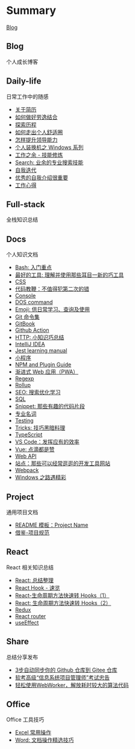 # Summary

[Blog](README.md)

## Blog
个人成长博客


## Daily-life
日常工作中的随感

* [关于简历](/daily-life/AboutResume.md)
* [如何做好劳逸结合](/daily-life/CombineExertionAndRest.md)
* [探索历程](/daily-life/Explore.md)
* [如何走出个人舒适圈](/daily-life/GetOutOfYourComfortZone.md)
* [怎样提升领导能力](/daily-life/HowToHaveLeadership.md)
* [个人装换机之 Windows 系列](/daily-life/InstallSystem-windows.md)
* [工作之余 - 技能修炼](/daily-life/OutOfWork.md)
* [Search: 业余的专业搜索技能](/daily-life/Search.md)
* [自我迭代](/daily-life/SelfReview.md)
* [优秀的自我介绍很重要](/daily-life/TheImportantOfSelfIntroduction.md)
* [工作心得](/daily-life/WorkExperience.md)

## Full-stack
全栈知识总结


## Docs
个人知识文档

* [Bash: 入门重点](/full-stack/docs/Bash.md)
* [最好的工具: 理解并使用那些耳目一新的巧工具](/full-stack/docs/BestTools.md)
* [CSS](/full-stack/docs/CSS.md)
* [代码教鞭：不值得犯第二次的错](/full-stack/docs/CodeTips.md)
* [Console](/full-stack/docs/Console.md)
* [DOS command](/full-stack/docs/Dos.md)
* [Emoji: 供日常学习、查询及使用](/full-stack/docs/Emoji.md)
* [Git 命令集](/full-stack/docs/Git.md)
* [GitBook](/full-stack/docs/GitBook.md)
* [Github Action](/full-stack/docs/GitHubAction.md)
* [HTTP: 小知识巧总结](/full-stack/docs/HTTP.md)
* [IntelliJ IDEA](/full-stack/docs/IntelliJ-IDEA.md)
* [Jest learning manual](/full-stack/docs/Jest.md)
* [小程序](/full-stack/docs/MiniProgram.md)
* [NPM and Plugin Guide](/full-stack/docs/NPM.md)
* [渐进式 Web 应用（PWA）](/full-stack/docs/PWA.md)
* [Regexp](/full-stack/docs/Regexp.md)
* [Rollup](/full-stack/docs/Rollup.md)
* [SEO: 搜索优化学习](/full-stack/docs/SEO.md)
* [SQL](/full-stack/docs/SQL.md)
* [Snippet: 那些有趣的代码片段](/full-stack/docs/Snippet.md)
* [专业名词](/full-stack/docs/TechTerms.md)
* [Testing](/full-stack/docs/Testing.md)
* [Tricks: 技巧黑暗料理](/full-stack/docs/Tricks.md)
* [TypeScript](/full-stack/docs/TypeScript.md)
* [VS Code：发挥应有的效率](/full-stack/docs/VSCode.md)
* [Vue: 点滴都是赞](/full-stack/docs/Vue.md)
* [Web API](/full-stack/docs/WebAPI.md)
* [站点：那些可以经常逛逛的开发工具网站](/full-stack/docs/WebSite.md)
* [Webpack](/full-stack/docs/Webpack.md)
* [Windows 之路遇精彩](/full-stack/docs/Windows.md)

## Project
通用项目文档

* [README 模板：Project Name](/full-stack/project/ReadMeTemplatePackage.md)
* [借鉴-项目规范](/full-stack/project/Specification.md)

## React
React 相关知识总结

* [React: 总结整理](/full-stack/react/React.md)
* [React Hook - 速览](/full-stack/react/ReactHook.md)
* [React-生命周期方法快速转 Hooks（1）](/full-stack/react/ReactLifeCycleToHooks1.md)
* [React: 生命周期方法快速转 Hooks（2）](/full-stack/react/ReactLifeCycleToHooks2.md)
* [Redux](/full-stack/react/Redux.md)
* [React router](/full-stack/react/Router.md)
* [useEffect](/full-stack/react/useEffect.md)

## Share
总结分享发布

* [3步自动同步你的 Github 仓库到 Gitee 仓库](/full-stack/share/SyncGithubToGitee.md)
* [软考高级“信息系统项目管理师”考试忠告](/full-stack/share/TipsForRuanKaoGaoJi.md)
* [轻松使用WebWorker，解放耗时较大的算法代码](/full-stack/share/UsingWebworker.md)

## Office
Office 工具技巧

* [Excel 常用操作](/office/Excel.md)
* [Word: 文档操作精选技巧](/office/Word.md)
